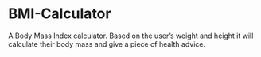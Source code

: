 # BMI-Calculator
A Body Mass Index calculator. Based on the user’s weight and height it will calculate their body mass and give a piece of health advice.
